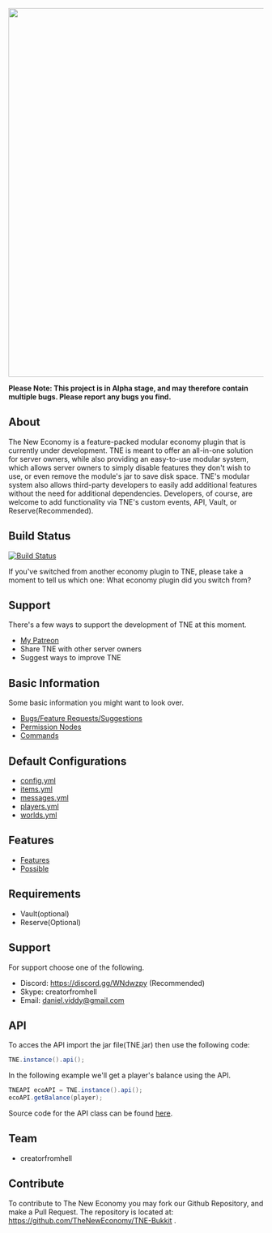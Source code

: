 <p align="center">
    <img src="http://i.imgur.com/eDlmaed.png" width="728" />
</p>

**Please Note: This project is in Alpha stage, and may therefore contain multiple bugs. Please report any bugs you find.**  

About
--------------
The New Economy is a feature-packed modular economy plugin that is currently under development. TNE is meant to offer an all-in-one solution for server owners, while also providing an easy-to-use modular system, which allows
server owners to simply disable features they don't wish to use, or even remove the module's jar to save disk space. TNE's modular system also allows third-party developers to easily add additional features without
the need for additional dependencies. Developers, of course, are welcome to add functionality via TNE's custom events, API, Vault, or Reserve(Recommended).

Build Status
--------------
[![Build Status](https://travis-ci.org/TheNewEconomy/TNE-Bukkit.svg?branch=master)](https://travis-ci.org/TheNewEconomy/TNE-Bukkit)

If you've switched from another economy plugin to TNE, please take a moment to tell us which one:
What economy plugin did you switch from?

Support
-------------
There's a few ways to support the development of TNE at this moment.

* [My Patreon](https://www.patreon.com/creatorfromhell)
* Share TNE with other server owners
* Suggest ways to improve TNE

Basic Information
----------
Some basic information you might want to look over.
- [Bugs/Feature Requests/Suggestions](https://github.com/TheNewEconomy/TNE-Bukkit/issues)
- [Permission Nodes](https://github.com/TheNewEconomy/TNEDocumentation/blob/master/Permissions.md)
- [Commands](https://github.com/TheNewEconomy/TNEDocumentation/blob/master/Commands.md)

Default Configurations
----------
- [config.yml](https://github.com/TheNewEconomy/TNE-Bukkit/blob/master/src/com/github/resources/config.yml)
- [items.yml](https://github.com/TheNewEconomy/TNE-Bukkit/blob/master/src/com/github/resources/items.yml)
- [messages.yml](https://github.com/TheNewEconomy/TNE-Bukkit/blob/master/src/com/github/resources/messages.yml)
- [players.yml](https://github.com/TheNewEconomy/TNE-Bukkit/blob/master/src/com/github/resources/players.yml)
- [worlds.yml](https://github.com/TheNewEconomy/TNE-Bukkit/blob/master/src/com/github/resources/worlds.yml)

Features
----------
- [Features](https://github.com/TheNewEconomy/TNE-Bukkit/blob/master/Features.md) 
- [Possible](https://github.com/TheNewEconomy/TNE-Bukkit/blob/master/Possible.md) 

Requirements
----------
- Vault(optional) 
- Reserve(Optional)

Support
----------
For support choose one of the following.

- Discord: https://discord.gg/WNdwzpy (Recommended)
- Skype: creatorfromhell
- Email: daniel.viddy@gmail.com  

API
---------
To acces the API import the jar file(TNE.jar) then use the following code:  

```java
TNE.instance().api();  
```

In the following example we'll get a player's balance using the API.  

```java
TNEAPI ecoAPI = TNE.instance().api();  
ecoAPI.getBalance(player);
```

Source code for the API class can be found [here](https://github.com/TheNewEconomy/TNE-Bukkit/blob/master/src/com/github/tnerevival/core/api/TNEAPI.java).


Team
----------
- creatorfromhell  

Contribute
----------
To contribute to The New Economy you may fork our Github Repository, and make a Pull Request. The repository is located at: https://github.com/TheNewEconomy/TNE-Bukkit .
